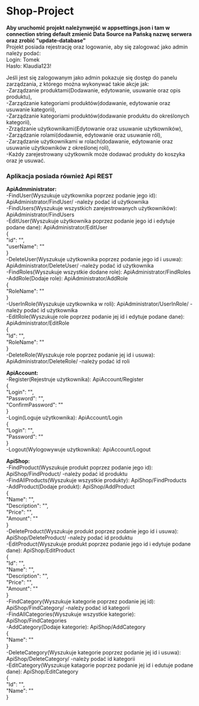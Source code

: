 # Shop-Project 
**Aby uruchomić projekt należynwejść w appsettings.json i tam w connection string default zmienić Data Source na Pańską nazwę serwera oraz zrobić "update-database"**\
Projekt posiada rejestrację oraz logowanie, aby się zalogować jako admin należy podać:\
Login: Tomek\
Hasło: Klaudia123!

Jeśli jest się zalogowanym jako admin pokazuje się dostęp do panelu zarządzania, z którego można wykonywać takie akcje jak:\
-Zarządzanie produktami(Dodawanie, edytowanie, usuwanie oraz opis produktu),\
-Zarządzanie kategoriami produktów(dodawanie, edytowanie oraz usuwanie kategorii),\
-Zarządzanie kategoriami produktów(dodawanie produktu do określonych kategorii),\
-Zrządzanie użytkownikami(Edytowanie oraz usuwanie użytkowników),\
-Zarządzanie rolami(dodawnie, edytowanie oraz usuwanie ról),\
-Zarządzanie użytkownikami w rolach(dodawanie, edytowanie oraz usuwanie użytkowników z określonej roli),\
-Każdy zarejestrowany użytkownik może dodawać produkty do koszyka oraz je usuwać.

### Aplikacja posiada również Api REST

**ApiAdmministrator:**\
-FindUser(Wyszukuje użytkownika poprzez podanie jego id): ApiAdministrator/FindUser/ -należy podać id użytkownika\
-FindUsers(Wyszukuje wszystkich zarejestrowanych użytkowników): ApiAdministrator/FindUsers\
-EditUser(Wyszukuje użytkownika poprzez podanie jego id i edytuje podane dane): ApiAdministrator/EditUser\
{\
    "id": "",\
    "userName": ""\
}\
-DeleteUser(Wyszukuje użytkownika poprzez podanie jego id i usuwa): ApiAdministrator/DeleteUser/ -należy podać id użytkownika\
-FindRoles(Wyszukuje wszystkie dodane role): ApiAdministrator/FindRoles\
-AddRole(Dodaje role): ApiAdministrator/AddRole\
{\
    "RoleName": ""\
}\
-UserInRole(Wyszukuje uzytkownika w roli): ApiAdministrator/UserInRole/ -należy podać id użytkownika\
-EditRole(Wyszukuje role poprzez podanie jej id i edytuje podane dane): ApiAdministrator/EditRole\
{\
    "Id": "",\
    "RoleName": ""\
}\
-DeleteRole(Wyszukuje role poprzez podanie jej id i usuwa): ApiAdministrator/DeleteRole/ -należy podać id roli

**ApiAccount:**\
-Register(Rejestruje użytkownika): ApiAccount/Register\
{\
    "Login": "",\
    "Password": "",\
    "ConfirmPassword": ""\
}\
-Login(Loguje użytkownika): ApiAccount/Login\
{\
    "Login": "",\
    "Password": ""\
}\
-Logout(Wylogowywuje użytkownika): ApiAccount/Logout

**ApiShop:**\
-FindProduct(Wyszukuje produkt poprzez podanie jego id): ApiShop/FindProduct/ -należy podać id produktu\
-FindAllProducts(Wyszukuje wszystkie produkty): ApiShop/FindProducts\
-AddProduct(Dodaje produkt): ApiShop/AddProduct\
{\
    "Name": "",\
    "Description": "",\
    "Price": "",\
    "Amount": ""\
}\
-DeleteProduct(Wyszukuje produkt poprzez podanie jego id i usuwa): ApiShop/DeleteProduct/ -należy podać id produktu\
-EditProduct(Wyszukuje produkt poprzez podanie jego id i edytuje podane dane): ApiShop/EditProduct\
{\
    "Id": "",\
    "Name": "",\
    "Description": "",\
    "Price": "",\
    "Amount": ""\
}\
-FindCategory(Wyszukuje kategorie poprzez podanie jej id): ApiShop/FindCategory/ -należy podać id kategorii\
-FindAllCategories(Wyszukuje wszystkie kategorie): ApiShop/FindCategories\
-AddCategory(Dodaje kategorie): ApiShop/AddCategory\
{\
    "Name": ""\
}\
-DeleteCategory(Wyszukuje kategorie poprzez podanie jej id i usuwa): ApiShop/DeleteCategory/ -należy podać id kategorii\
-EditCategory(Wyszukuje katagorie poprzez podanie jej id i edutuje podane dane): ApiShop/EditCategory\
{\
    "Id": "",\
    "Name": ""\
}
